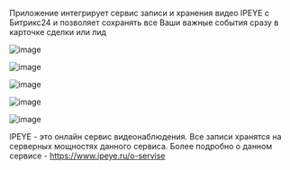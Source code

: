 Приложение интегрирует сервис записи и хранения видео IPEYE с Битрикс24 и позволяет сохранять все Ваши важные события сразу в карточке сделки или лид

![image](https://user-images.githubusercontent.com/24390296/157236865-f7bdfd4d-865e-46ec-abe1-a950ad5c0712.png)

![image](https://user-images.githubusercontent.com/24390296/157236949-485544a3-b719-47a5-9026-87c5d58bb58f.png)

![image](https://user-images.githubusercontent.com/24390296/157236968-d2f77e7f-0a78-4290-be46-b5cfc527f816.png)

![image](https://user-images.githubusercontent.com/24390296/157237002-42c2d83c-2fdf-42ea-bcbb-0a46703e0cc1.png)

![image](https://user-images.githubusercontent.com/24390296/157237143-c36c32d0-c2b5-496f-be6b-a978dca3a605.png)


IPEYE - это онлайн сервис видеонаблюдения. Все записи хранятся на серверных мощностях данного сервиса. Более подробно о данном сервисе - https://www.ipeye.ru/o-servise
